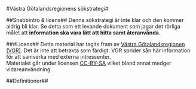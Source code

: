 #Västra Götalandsregionens sökstrategi#

##Snabbintro & licens##
Denna sökstrategi är inte klar och den kommer aldrig bli klar. Se detta som ett levande dokument som jagar det rörliga målet att **information ska vara lätt att hitta samt återanvända**.

###Licens##
Detta material har tagits fram av [Västra Götalandsregionen (VGR)](http://vgregion.se). Det är inte att betrakta som färdigt. VGR sprider sån här information för att samverka med externa intressenter.  
Materialet går under licensen [CC-BY-SA](https://creativecommons.org/licenses/by-sa/3.0/) vilket bland annat medger vidareanvändning.

##Definitioner##

